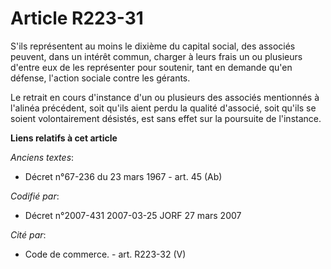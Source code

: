 # Article R223-31

S'ils représentent au moins le dixième du capital social, des associés peuvent, dans un intérêt commun, charger à leurs frais
un ou plusieurs d'entre eux de les représenter pour soutenir, tant en demande qu'en défense, l'action sociale contre les
gérants.

Le retrait en cours d'instance d'un ou plusieurs des associés mentionnés à l'alinéa précédent, soit qu'ils aient perdu la
qualité d'associé, soit qu'ils se soient volontairement désistés, est sans effet sur la poursuite de l'instance.

**Liens relatifs à cet article**

_Anciens textes_:

  - Décret n°67-236 du 23 mars 1967 - art. 45 (Ab)

_Codifié par_:

  - Décret n°2007-431 2007-03-25 JORF 27 mars 2007

_Cité par_:

  - Code de commerce. - art. R223-32 (V)
